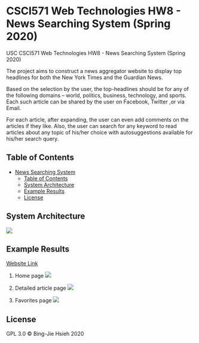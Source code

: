 # CSCI571 Web Technologies HW8 - News Searching System (Spring 2020)

USC CSCI571 Web Technologies HW8 - News Searching System (Spring 2020)

The project aims to construct a news aggregator website to display top headlines for both the New York Times and the Guardian News.

Based on the selection by the user, the top-headlines should be for any of the following domains – world, politics, business, technology, and sports. Each such article can be shared by the user on Facebook, Twitter ,or via Email.

For each article, after expanding, the user can even add comments on the articles if they like. Also, the user can search for any keyword to read articles about any topic of his/her choice with autosuggestions available for his/her search query.

## Table of Contents

- [News Searching System](#CSCI571-Web-Technologies-HW8---News-Searching-System-Spring-2020)
  - [Table of Contents](#table-of-contents)
  - [System Architecture](#system-architecture)
  - [Example Results](#example-results)
  - [License](#license)

## System Architecture

![](https://i.imgur.com/cyZqRje.png)

## Example Results

[Website Link](https://news-searching-system-frontend.wl.r.appspot.com/#/)

1. Home page
    ![](https://i.imgur.com/RfyL8CU.jpg)

2. Detailed article page
    ![](https://i.imgur.com/ih5nKAH.jpg)

3. Favorites page
    ![](https://i.imgur.com/BWBtG6J.jpg)

## License

GPL 3.0 © Bing-Jie Hsieh 2020
